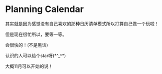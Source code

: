 # Planning Calendar

其实就是因为感觉没有自己喜欢的那种日历清单模式所以打算自己做一个玩啦！

但是现在很忙所以，要等一等。

会很快的！(不是黑话)

认识的人可以给个star呀(\*^_^\*)

大概11月可以开始的说！